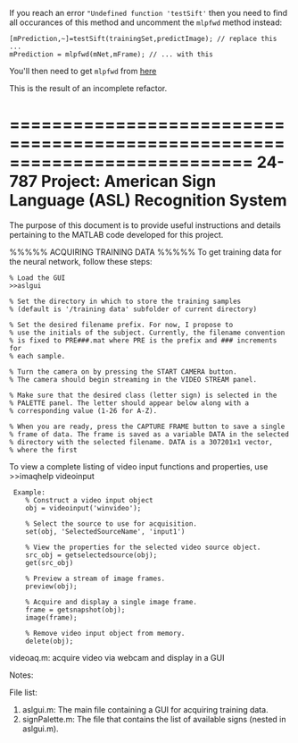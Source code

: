 If you reach an error `"Undefined function 'testSift'` then you need to find all occurances of this method and uncomment the `mlpfwd` method instead:

```
[mPrediction,~]=testSift(trainingSet,predictImage); // replace this ...
mPrediction = mlpfwd(mNet,mFrame); // ... with this
```

You'll then need to get `mlpfwd` from [here](https://www.mathworks.com/matlabcentral/fileexchange/2654-netlab/content/mlpfwd.m)

This is the result of an incomplete refactor.

===========================================================================
24-787 Project: American Sign Language (ASL) Recognition System
===========================================================================

The purpose of this document is to provide useful instructions and details 
pertaining to the MATLAB code developed for this project.

%%%%% ACQUIRING TRAINING DATA %%%%%
To get training data for the neural network, follow these steps:

    % Load the GUI
    >>aslgui

    % Set the directory in which to store the training samples
    % (default is '/training data' subfolder of current directory)

    % Set the desired filename prefix. For now, I propose to
    % use the initials of the subject. Currently, the filename convention
    % is fixed to PRE###.mat where PRE is the prefix and ### increments for
    % each sample.

    % Turn the camera on by pressing the START CAMERA button.
    % The camera should begin streaming in the VIDEO STREAM panel.

    % Make sure that the desired class (letter sign) is selected in the 
    % PALETTE panel. The letter should appear below along with a
    % corresponding value (1-26 for A-Z).

    % When you are ready, press the CAPTURE FRAME button to save a single
    % frame of data. The frame is saved as a variable DATA in the selected
    % directory with the selected filename. DATA is a 307201x1 vector,
    % where the first 

To view a complete listing of video input functions and properties, use 
     >>imaqhelp videoinput

     Example:
        % Construct a video input object
        obj = videoinput('winvideo');
 
        % Select the source to use for acquisition. 
        set(obj, 'SelectedSourceName', 'input1')
 
        % View the properties for the selected video source object.
        src_obj = getselectedsource(obj);
        get(src_obj)
 
        % Preview a stream of image frames.
        preview(obj);
 
        % Acquire and display a single image frame.
        frame = getsnapshot(obj);
        image(frame);
 
        % Remove video input object from memory.
        delete(obj);

videoaq.m: acquire video via webcam and display in a GUI
    



Notes:


File list:
1. aslgui.m:  The main file containing a GUI for acquiring training data.
2. signPalette.m:  The file that contains the list of available signs (nested in aslgui.m).
